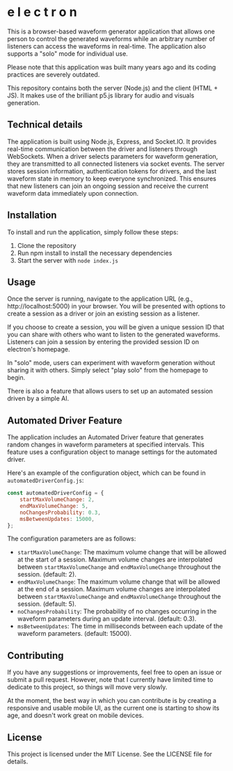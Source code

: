 # e l e c t r o n

This is a browser-based waveform generator application that allows one person to control the generated waveforms while an arbitrary number of listeners can access the waveforms in real-time. The application also supports a "solo" mode for individual use.

Please note that this application was built many years ago and its coding practices are severely outdated.

This repository contains both the server (Node.js) and the client (HTML + JS). It makes use of the brilliant p5.js library for audio and visuals generation.

## Technical details

The application is built using Node.js, Express, and Socket.IO. It provides real-time communication between the driver and listeners through WebSockets. When a driver selects parameters for waveform generation, they are transmitted to all connected listeners via socket events. The server stores session information, authentication tokens for drivers, and the last waveform state in memory to keep everyone synchronized. This ensures that new listeners can join an ongoing session and receive the current waveform data immediately upon connection.

## Installation

To install and run the application, simply follow these steps:

1. Clone the repository
2. Run npm install to install the necessary dependencies
3. Start the server with `node index.js`

## Usage

Once the server is running, navigate to the application URL (e.g., http://localhost:5000) in your browser. You will be presented with options to create a session as a driver or join an existing session as a listener.

If you choose to create a session, you will be given a unique session ID that you can share with others who want to listen to the generated waveforms. Listeners can join a session by entering the provided session ID on electron's homepage.

In "solo" mode, users can experiment with waveform generation without sharing it with others. Simply select "play solo" from the homepage to begin.

There is also a feature that allows users to set up an automated session driven by a simple AI.

## Automated Driver Feature

The application includes an Automated Driver feature that generates random changes in waveform parameters at specified intervals. This feature uses a configuration object to manage settings for the automated driver.

Here's an example of the configuration object, which can be found in `automatedDriverConfig.js`:

```javascript
const automatedDriverConfig = {
    startMaxVolumeChange: 2,
    endMaxVolumeChange: 5,
    noChangesProbability: 0.3,
    msBetweenUpdates: 15000,
};
```

The configuration parameters are as follows:

- `startMaxVolumeChange`: The maximum volume change that will be allowed at the start of a session. Maximum volume changes are interpolated between `startMaxVolumeChange` and `endMaxVolumeChange` throughout the session. (default: 2).
- `endMaxVolumeChange`: The maximum volume change that will be allowed at the end of a session. Maximum volume changes are interpolated between `startMaxVolumeChange` and `endMaxVolumeChange` throughout the session. (default: 5).
- `noChangesProbability`: The probability of no changes occurring in the waveform parameters during an update interval. (default: 0.3).
- `msBetweenUpdates`: The time in milliseconds between each update of the waveform parameters. (default: 15000).

## Contributing

If you have any suggestions or improvements, feel free to open an issue or submit a pull request. However, note that I currently have limited time to dedicate to this project, so things will move very slowly.

At the moment, the best way in which you can contribute is by creating a responsive and usable mobile UI, as the current one is starting to show its age, and doesn't work great on mobile devices.

## License

This project is licensed under the MIT License. See the LICENSE file for details.